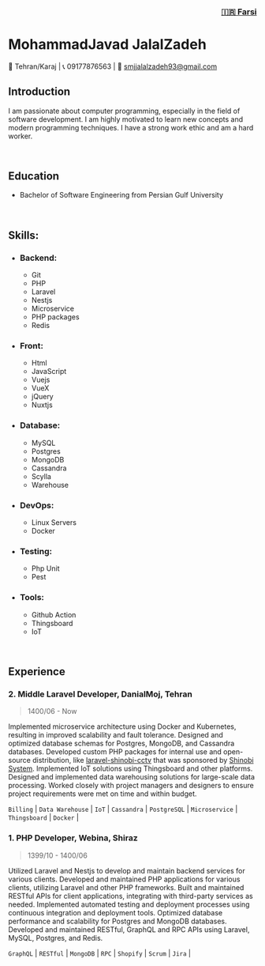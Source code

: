 <h3 align="right">
  <a href="RESUME.FA.MD">🇮🇷 Farsi</a>
</h3>

# MohammadJavad JalalZadeh

📍 Tehran/Karaj | 📞 09177876563 | 📩 [smjjalalzadeh93@gmail.com](mailto:smjjalalzadeh93@gmail.com)
<br>

## Introduction

I am passionate about computer programming, especially in the field of software development. I am highly motivated to learn new concepts and modern programming techniques. I have a strong work ethic and am a hard worker.

<br>

## Education

-  Bachelor of Software Engineering from Persian Gulf University

<br>

## Skills:

- ### Backend: 
  - Git
  - PHP
  - Laravel
  - Nestjs
  - Microservice
  - PHP packages
  - Redis
- ### Front:
  - Html
  - JavaScript
  - Vuejs
  - VueX
  - jQuery
  - Nuxtjs
- ### Database:
  - MySQL
  - Postgres
  - MongoDB
  - Cassandra
  - Scylla
  - Warehouse
- ### DevOps:
  - Linux Servers
  - Docker
- ### Testing:
  - Php Unit
  - Pest
- ### Tools:
  - Github Action
  - Thingsboard
  - IoT

<br>

## Experience

### 2. Middle Laravel Developer, DanialMoj, Tehran
> 1400/06 - Now

Implemented microservice architecture using Docker and Kubernetes, resulting in improved scalability and fault tolerance.
Designed and optimized database schemas for Postgres, MongoDB, and Cassandra databases.
Developed custom PHP packages for internal use and open-source distribution, like [laravel-shinobi-cctv](https://github.com/jalallinux/laravel-shinobi-cctv) that was sponsored by [Shinobi System](https://shinobi.video).
Implemented IoT solutions using Thingsboard and other platforms.
Designed and implemented data warehousing solutions for large-scale data processing.
Worked closely with project managers and designers to ensure project requirements were met on time and within budget.

`Billing` | `Data Warehouse` | `IoT` | `Cassandra` | `PostgreSQL` | `Microservice` | `Thingsboard` | `Docker` | 

### 1. PHP Developer, Webina, Shiraz
> 1399/10 - 1400/06

Utilized Laravel and Nestjs to develop and maintain backend services for various clients.
Developed and maintained PHP applications for various clients, utilizing Laravel and other PHP frameworks.
Built and maintained RESTful APIs for client applications, integrating with third-party services as needed.
Implemented automated testing and deployment processes using continuous integration and deployment tools.
Optimized database performance and scalability for Postgres and MongoDB databases.
Developed and maintained RESTful, GraphQL and RPC APIs using Laravel, MySQL, Postgres, and Redis.

`GraphQL` | `RESTful` | `MongoDB` | `RPC` | `Shopify` | `Scrum` | `Jira` | 

